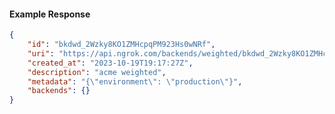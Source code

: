 <!-- Code generated for API Clients. DO NOT EDIT. -->

#### Example Response

```json
{
	"id": "bkdwd_2Wzky8KO1ZMHcpqPM923Hs0wNRf",
	"uri": "https://api.ngrok.com/backends/weighted/bkdwd_2Wzky8KO1ZMHcpqPM923Hs0wNRf",
	"created_at": "2023-10-19T19:17:27Z",
	"description": "acme weighted",
	"metadata": "{\"environment\": \"production\"}",
	"backends": {}
}
```
